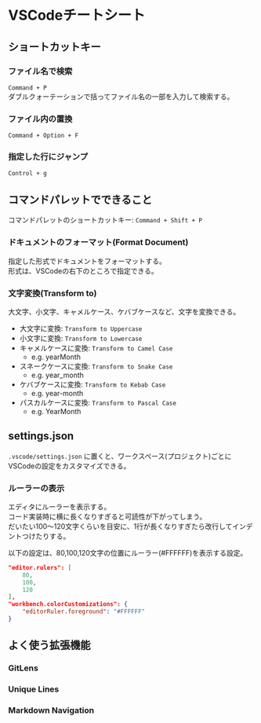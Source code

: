 # VSCodeチートシート
## ショートカットキー
### ファイル名で検索
`Command + P`  
ダブルクォーテーションで括ってファイル名の一部を入力して検索する。  

### ファイル内の置換
`Command + Option + F`  

### 指定した行にジャンプ
`Control + g`  

## コマンドパレットでできること
コマンドパレットのショートカットキー: `Command + Shift + P`

### ドキュメントのフォーマット(Format Document)
指定した形式でドキュメントをフォーマットする。  
形式は、VSCodeの右下のところで指定できる。  

### 文字変換(Transform to)
大文字、小文字、キャメルケース、ケバブケースなど、文字を変換できる。  

- 大文字に変換: `Transform to Uppercase`
- 小文字に変換: `Transform to Lowercase`
- キャメルケースに変換: `Transform to Camel Case`
  - e.g. yearMonth
- スネークケースに変換: `Transform to Snake Case`
  - e.g. year_month
- ケバブケースに変換: `Transform to Kebab Case`
  - e.g. year-month
- パスカルケースに変換: `Transform to Pascal Case`
  - e.g. YearMonth


## settings.json
`.vscode/settings.json` に置くと、ワークスペース(プロジェクト)ごとにVSCodeの設定をカスタマイズできる。  

### ルーラーの表示
エディタにルーラーを表示する。  
コード実装時に横に長くなりすぎると可読性が下がってしまう。  
だいたい100〜120文字くらいを目安に、1行が長くなりすぎたら改行してインデントつけたりする。  

以下の設定は、80,100,120文字の位置にルーラー(#FFFFFF)を表示する設定。  

```json
"editor.rulers": [
    80,
    100,
    120
],
"workbench.colorCustomizations": {
    "editorRuler.foreground": "#FFFFFF"
}
```

## よく使う拡張機能
### GitLens
### Unique Lines
### Markdown Navigation

